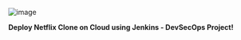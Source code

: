 ![image](https://github.com/user-attachments/assets/ef9f54ef-a247-43c0-9fd2-69554fd5b7c9)


**Deploy Netflix Clone on Cloud using Jenkins - DevSecOps Project!**

